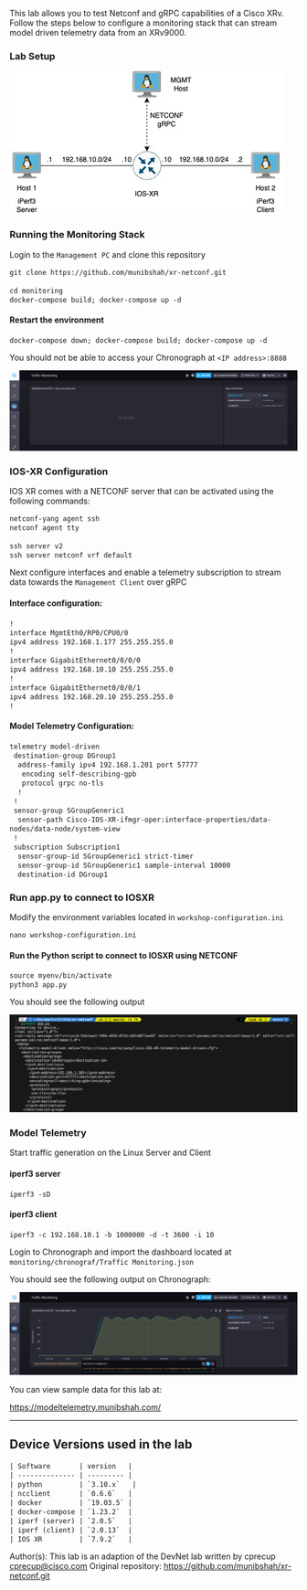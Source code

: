 This lab allows you to test Netconf and gRPC capabilities of a Cisco XRv. Follow the steps below to configure a monitoring stack that can stream model driven telemetry data from an XRv9000.

### Lab Setup

<img src="images/IOSxr.jpg">

### Running the Monitoring Stack

Login to the `Management PC` and clone this repository

```
git clone https://github.com/munibshah/xr-netconf.git

cd monitoring
docker-compose build; docker-compose up -d
```

#### Restart the environment

```
docker-compose down; docker-compose build; docker-compose up -d

```

You should not be able to access your Chronograph at `<IP address>:8888`

<img src="images/traffic 0.png">

### IOS-XR Configuration

IOS XR comes with a NETCONF server that can be activated using the following commands:

```
netconf-yang agent ssh
netconf agent tty

ssh server v2
ssh server netconf vrf default
```

Next configure interfaces and enable a telemetry subscription to stream data towards the `Management Client` over gRPC

#### Interface configuration:

```
!
interface MgmtEth0/RP0/CPU0/0
ipv4 address 192.168.1.177 255.255.255.0
!
interface GigabitEthernet0/0/0/0
ipv4 address 192.168.10.10 255.255.255.0
!
interface GigabitEthernet0/0/0/1
ipv4 address 192.168.20.10 255.255.255.0
!

```

#### Model Telemetry Configuration:

```
telemetry model-driven
 destination-group DGroup1
  address-family ipv4 192.168.1.201 port 57777
   encoding self-describing-gpb
   protocol grpc no-tls
  !
 !
 sensor-group SGroupGeneric1
  sensor-path Cisco-IOS-XR-ifmgr-oper:interface-properties/data-nodes/data-node/system-view
 !
 subscription Subscription1
  sensor-group-id SGroupGeneric1 strict-timer
  sensor-group-id SGroupGeneric1 sample-interval 10000
  destination-id DGroup1
```

### Run app.py to connect to IOSXR

Modify the environment variables located in `workshop-configuration.ini`

```
nano workshop-configuration.ini
```

#### Run the Python script to connect to IOSXR using NETCONF

```
source myenv/bin/activate
python3 app.py
```

You should see the following output

<img src="images/IOSXR-Netconf.png">

### Model Telemetry

Start traffic generation on the Linux Server and Client

#### iperf3 server

```
iperf3 -sD
```

#### iperf3 client

```
iperf3 -c 192.168.10.1 -b 1000000 -d -t 3600 -i 10
```

Login to Chronograph and import the dashboard located at
`monitoring/chronograf/Traffic Monitoring.json`

You should see the following output on Chronograph:

<img src="images/traffic 2.png">

You can view sample data for this lab at:

https://modeltelemetry.munibshah.com/

------

## Device Versions used in the lab

```
| Software       | version   |
| -------------- | --------- |
| python         | `3.10.x`   |
| ncclient       | `0.6.6`   |
| docker         | `19.03.5` |
| docker-compose | `1.23.2`  |
| iperf (server) | `2.0.5`   |
| iperf (client) | `2.0.13`  |
| IOS XR         | `7.9.2`   |
```

Author(s): This lab is an adaption of the DevNet lab written by cprecup <cprecup@cisco.com>
Original repository: https://github.com/munibshah/xr-netconf.git
